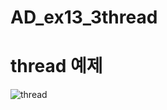 # AD_ex13_3thread

# thread 예제 

![thread](https://user-images.githubusercontent.com/88240177/147720156-a3913a12-fda1-4591-a7ea-4bf56f49e9cf.gif)
